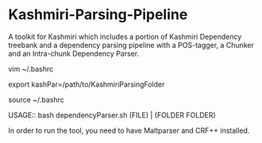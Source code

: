 Kashmiri-Parsing-Pipeline
=========================

A toolkit for Kashmiri which includes a portion of Kashmiri Dependency treebank and a dependency parsing pipeline with a POS-tagger, a Chunker and an Intra-chunk Dependency Parser.


vim ~/.bashrc

export kashPar=/path/to/KashmiriParsingFolder

source ~/.bashrc

USAGE:: bash dependencyParser.sh (FILE) | (FOLDER FOLDER)

In order to run the tool, you need to have Maltparser and CRF++ installed.
